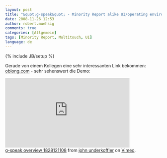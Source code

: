 ```yaml
---
layout: post
title: "&quot;g-speak&quot; - Minority Report alike UI/operating environment"
date: 2008-11-26 12:53
author: robert.muehsig
comments: true
categories: [Allgemein]
tags: [Minority Report, Multitouch, UI]
language: de
---
```

{% include JB/setup %}
<p>Gerade von einem Kollegen eine sehr interessanten Link bekommen: <a target="_blank" href="http://oblong.com/">oblong.com</a> - sehr sehenswert die Demo:</p>  <p><embed height="225" type="application/x-shockwave-flash" width="400" src="http://vimeo.com/moogaloop.swf?clip_id=2229299&amp;server=vimeo.com&amp;show_title=1&amp;show_byline=1&amp;show_portrait=0&amp;color=&amp;fullscreen=1" allowscriptaccess="always" allowfullscreen="true" />    <br /><a href="http://vimeo.com/2229299">g-speak overview 1828121108</a> from <a href="http://vimeo.com/user922585">john underkoffler</a> on <a href="http://vimeo.com">Vimeo</a>. </p>
